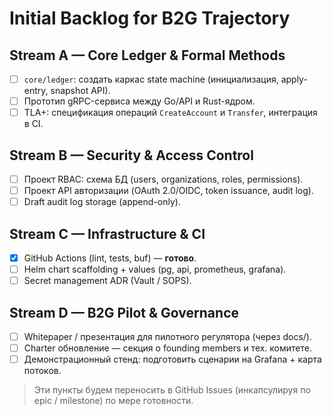# Initial Backlog for B2G Trajectory

## Stream A — Core Ledger & Formal Methods
- [ ] `core/ledger`: создать каркас state machine (инициализация, apply-entry, snapshot API).
- [ ] Прототип gRPC-сервиса между Go/API и Rust-ядром.
- [ ] TLA+: спецификация операций `CreateAccount` и `Transfer`, интеграция в CI.

## Stream B — Security & Access Control
- [ ] Проект RBAC: схема БД (users, organizations, roles, permissions).
- [ ] Проект API авторизации (OAuth 2.0/OIDC, token issuance, audit log).
- [ ] Draft audit log storage (append-only).

## Stream C — Infrastructure & CI
- [x] GitHub Actions (lint, tests, buf) — **готово**.
- [ ] Helm chart scaffolding + values (pg, api, prometheus, grafana).
- [ ] Secret management ADR (Vault / SOPS).

## Stream D — B2G Pilot & Governance
- [ ] Whitepaper / презентация для пилотного регулятора (через docs/).
- [ ] Charter обновление — секция о founding members и тех. комитете.
- [ ] Демонстрационный стенд: подготовить сценарии на Grafana + карта потоков.

> Эти пункты будем переносить в GitHub Issues (инкапсулируя по epic / milestone) по мере готовности.
